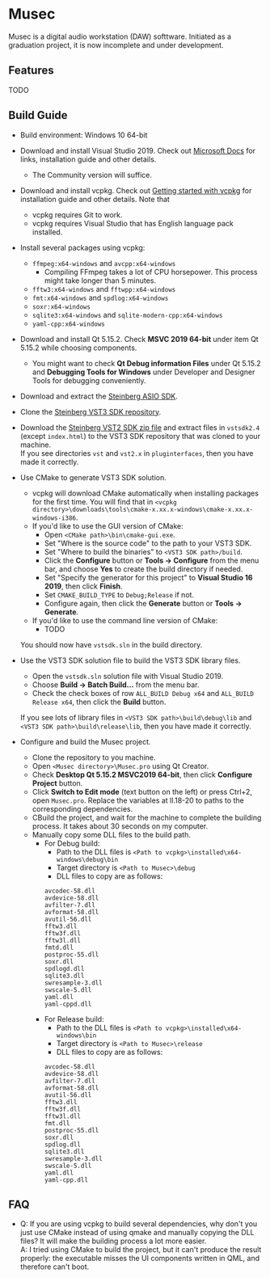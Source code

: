# Musec

Musec is a digital audio workstation (DAW) softtware. Initiated as a graduation project, it is now incomplete and under development.

## Features
TODO

## Build Guide
- Build environment: Windows 10 64-bit
- Download and install Visual Studio 2019. Check out [Microsoft Docs](https://docs.microsoft.com/cpp/build/vscpp-step-0-installation?view=msvc-160) for links, installation guide and other details.
  - The Community version will suffice.
- Download and install vcpkg. Check out [Getting started with vcpkg](https://vcpkg.io/en/getting-started.html) for installation guide and other details. Note that
  - vcpkg requires Git to work.
  - vcpkg requires Visual Studio that has English language pack installed.
- Install several packages using vcpkg:
  - `ffmpeg:x64-windows` and `avcpp:x64-windows`
    - Compiling FFmpeg takes a lot of CPU horsepower. This process might take longer than 5 minutes.
  - `fftw3:x64-windows` and `fftwpp:x64-windows`
  - `fmt:x64-windows` and `spdlog:x64-windows`
  - `soxr:x64-windows`
  - `sqlite3:x64-windows` and `sqlite-modern-cpp:x64-windows`
  - `yaml-cpp:x64-windows`
- Download and install Qt 5.15.2. Check **MSVC 2019 64-bit** under item Qt 5.15.2 while choosing components.
  - You might want to check **Qt Debug information Files** under Qt 5.15.2 and **Debugging Tools for Windows** under Developer and Designer Tools for debugging conveniently.
- Download and extract the [Steinberg ASIO SDK](https://www.steinberg.net/asiosdk).
- Clone the [Steinberg VST3 SDK repository](https://github.com/steinbergmedia/vst3sdk).
- Download the [Steinberg VST2 SDK zip file](https://archive.org/download/VST2SDK/vst_sdk2_4_rev2.zip) and extract files in `vstsdk2.4` (except `index.html`) to the VST3 SDK repository that was cloned to your machine.  
If you see directories `vst` and `vst2.x` in `pluginterfaces`, then you have made it correctly.
- Use CMake to generate VST3 SDK solution.
  - vcpkg will download CMake automatically when installing packages for the first time. You will find that in `<vcpkg directory>\downloads\tools\cmake-x.xx.x-windows\cmake-x.xx.x-windows-i386`.
  - If you'd like to use the GUI version of CMake:
    - Open `<CMake path>\bin\cmake-gui.exe`.
    - Set "Where is the source code" to the path to your VST3 SDK.
    - Set "Where to build the binaries" to `<VST3 SDK path>/build`.
    - Click the **Configure** button or **Tools -> Configure** from the menu bar, and choose **Yes** to create the build directory if needed.
    - Set "Specify the generator for this project" to **Visual Studio 16 2019**, then click **Finish**.
    - Set `CMAKE_BUILD_TYPE` to `Debug;Release` if not.
    - Configure again, then click the **Generate** button or **Tools -> Generate**.
  - If you'd like to use the command line version of CMake:
    - TODO

  You should now have `vstsdk.sln` in the build directory.
- Use the VST3 SDK solution file to build the VST3 SDK library files.
  - Open the `vstsdk.sln` solution file with Visual Studio 2019.
  - Choose **Build -> Batch Build...** from the menu bar.
  - Check the check boxes of row `ALL_BUILD Debug x64` and `ALL_BUILD Release x64`, then click the **Build** button.

  If you see lots of library files in `<VST3 SDK path>\build\debug\lib` and `<VST3 SDK path>\build\release\lib`, then you have made it correctly.
- Configure and build the Musec project.
  - Clone the repository to you machine.
  - Open `<Musec directory>\Musec.pro` using Qt Creator.
  - Check **Desktop Qt 5.15.2 MSVC2019 64-bit**, then click **Configure Project** button.
  - Click **Switch to Edit mode** (text button on the left) or press Ctrl+2, open `Musec.pro`. Replace the variables at ll.18-20 to paths to the corresponding dependencies.
  - CBuild the project, and wait for the machine to complete the building process. It takes about 30 seconds on my computer.
  - Manually copy some DLL files to the build path.
    - For Debug build:
      - Path to the DLL files is `<Path to vcpkg>\installed\x64-windows\debug\bin`
      - Target directory is `<Path to Musec>\debug`
      - DLL files to copy are as follows:
      ```
      avcodec-58.dll
      avdevice-58.dll
      avfilter-7.dll
      avformat-58.dll
      avutil-56.dll
      fftw3.dll
      fftw3f.dll
      fftw3l.dll
      fmtd.dll
      postproc-55.dll
      soxr.dll
      spdlogd.dll
      sqlite3.dll
      swresample-3.dll
      swscale-5.dll
      yaml.dll
      yaml-cppd.dll
      ```
    - For Release build:
      - Path to the DLL files is `<Path to vcpkg>\installed\x64-windows\bin`
      - Target directory is `<Path to Musec>\release`
      - DLL files to copy are as follows:
      ```
      avcodec-58.dll
      avdevice-58.dll
      avfilter-7.dll
      avformat-58.dll
      avutil-56.dll
      fftw3.dll
      fftw3f.dll
      fftw3l.dll
      fmt.dll
      postproc-55.dll
      soxr.dll
      spdlog.dll
      sqlite3.dll
      swresample-3.dll
      swscale-5.dll
      yaml.dll
      yaml-cpp.dll
      ```

## FAQ
- Q: If you are using vcpkg to build several dependencies, why don't you just use CMake instead of using qmake and manually copying the DLL files? It will make the building process a lot more easier.  
A: I tried using CMake to build the project, but it can't produce the result properly: the executable misses the UI components written in QML, and therefore can't boot.